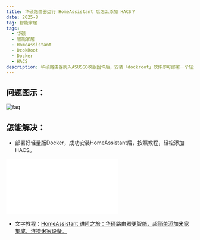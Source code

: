 ```yaml
---
title: 华硕路由器运行 HomeAssistant 后怎么添加 HACS？
date: 2025-8
tag: 智能家居
tags: 
  - 华硕
  - 智能家居
  - HomeAssistant
  - DcokRoot
  - Docker
  - HACS   
description: 华硕路由器刷入ASUSGO改版固件后，安装「dockroot」软件即可部署一个轻量版Docker，可以运行HomeAssistant，可以控制智能家居。
---
```


## 问题图示：

![faq](/assets/posts/ha1.png)


## 怎能解决：

- 部署好轻量版Docker，成功安装HomeAssistant后，按照教程，轻松添加HACS。

<iframe src="//player.bilibili.com/player.html?isOutside=true&aid=114986794028387&bvid=BV1zftizoEBd&cid=31544444461&p=1&autoplay=0" scrolling="no" border="0" frameborder="no" framespacing="0" allowfullscreen="true"></iframe>

- 文字教程：[HomeAssistant 进阶之旅：华硕路由器更智能，超简单添加米家集成，连接米家设备。](https://mp.weixin.qq.com/s/bk1beM7TSgBisKDfn0yXCQ)


